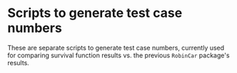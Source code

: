 # Scripts to generate test case numbers 

These are separate scripts to generate test case numbers, currently used for comparing survival function results vs. the previous `RobinCar` package's results.
